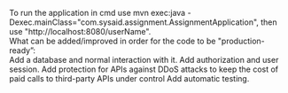 To run the application in cmd use mvn exec:java -Dexec.mainClass="com.sysaid.assignment.AssignmentApplication", then use "http://localhost:8080/userName".  
What can be added/improved in order for the code to be "production-ready”:  
Add a database and normal interaction with it. Add authorization and user session. Add protection for APIs against DDoS attacks to keep the cost of paid calls to third-party APIs under control Add automatic testing.
